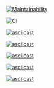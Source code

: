 [![Maintainability](https://api.codeclimate.com/v1/badges/55dccd9725998ea8590c/maintainability)](https://codeclimate.com/github/upertimos/frontend-project-lvl1/maintainability)

![CI](https://github.com/upertimos/frontend-project-lvl1/workflows/CI/badge.svg)

[![asciicast](https://asciinema.org/a/2fka0heMH4Dp8jr5rR5T6Jnp0.svg)](https://asciinema.org/a/2fka0heMH4Dp8jr5rR5T6Jnp0)

[![asciicast](https://asciinema.org/a/Re0EaZkc3f4iFKy41Ey5xxEmI.svg)](https://asciinema.org/a/Re0EaZkc3f4iFKy41Ey5xxEmI)

[![asciicast](https://asciinema.org/a/c2KFY7ikWK5F8aQ38X6NVoEsM.svg)](https://asciinema.org/a/c2KFY7ikWK5F8aQ38X6NVoEsM)

[![asciicast](https://asciinema.org/a/uPJTRDPyLPd01uyXdbmS552eE.svg)](https://asciinema.org/a/uPJTRDPyLPd01uyXdbmS552eE)

[![asciicast](https://asciinema.org/a/iGLPRxvrMKEcjft0olQ63e2nl.svg)](https://asciinema.org/a/iGLPRxvrMKEcjft0olQ63e2nl)